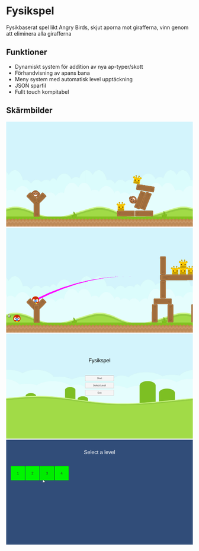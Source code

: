 # Fysikspel
Fysikbaserat spel likt Angry Birds, skjut aporna mot girafferna, vinn genom att eliminera alla girafferna
## Funktioner
* Dynamiskt system för addition av nya ap-typer/skott
* Förhandvisning av apans bana
* Meny system med automatisk level upptäckning
* JSON sparfil
* Fullt touch kompitabel
## Skärmbilder
![Bild 1](Screenshots/Monkey.png)
![Bild 2](Screenshots/Trajectory.png)
![Bild 1](Screenshots/Menu.png)
![Level Select](Screenshots/LevelSelect.png)